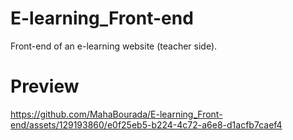 # E-learning_Front-end
Front-end of an e-learning website (teacher side). 

# Preview

https://github.com/MahaBourada/E-learning_Front-end/assets/129193860/e0f25eb5-b224-4c72-a6e8-d1acfb7caef4
